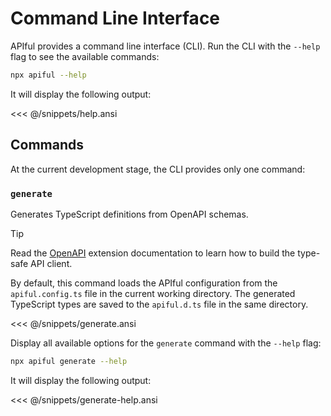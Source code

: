 # Command Line Interface

APIful provides a command line interface (CLI). Run the CLI with the `--help` flag to see the available commands:

```sh
npx apiful --help
```

It will display the following output:

<<< @/snippets/help.ansi

## Commands

At the current development stage, the CLI provides only one command:

### `generate`

Generates TypeScript definitions from OpenAPI schemas.

> [!TIP]
> Read the [OpenAPI](/extensions/openapi) extension documentation to learn how to build the type-safe API client.

By default, this command loads the APIful configuration from the `apiful.config.ts` file in the current working directory. The generated TypeScript types are saved to the `apiful.d.ts` file in the same directory.

<<< @/snippets/generate.ansi

Display all available options for the `generate` command with the `--help` flag:

```sh
npx apiful generate --help
```

It will display the following output:

<<< @/snippets/generate-help.ansi

